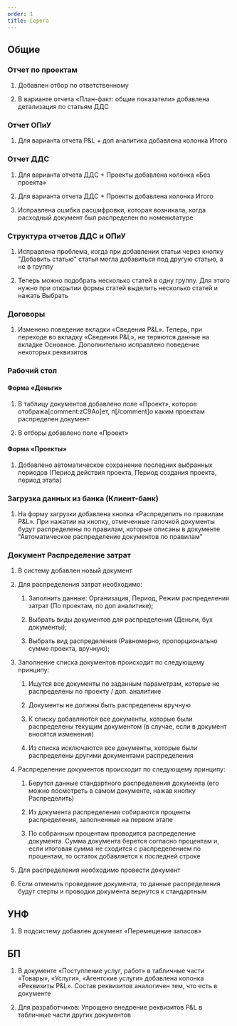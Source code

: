 ```yaml
---
order: 1
title: Серега
---
```


## Общие

### Отчет по проектам

1. Добавлен отбор по ответственному

2. В варианте отчета «План-факт: общие показатели» добавлена детализация по статьям ДДС

### Отчет ОПиУ

1. Для варианта отчета P&L + доп аналитика добавлена колонка Итого

### Отчет ДДС

1. Для варианта отчета ДДС + Проекты добавлена колонка «Без проекта»

2. Для варианта отчета ДДС + Проекты добавлена колонка Итого

3. Исправлена ошибка расшифровки, которая возникала, когда расходный документ был распределен по номенклатуре

### Структура отчетов ДДС и ОПиУ

1. Исправлена проблема, когда при добавлении статьи через кнопку "Добавить статью" статья могла добавиться  под другую статью, а не в группу

2. Теперь можно подобрать несколько статей в одну группу. Для этого нужно при открытии формы статей выделить несколько статей и нажать Выбрать

### Договоры

1. Изменено поведение вкладки «Сведения P&L». Теперь, при переходе во вкладку «Сведения P&L», не теряются данные на вкладке Основное. Дополнительно исправлено поведение некоторых реквизитов

### Рабочий стол

#### Форма «Деньги»

1. В таблицу документов добавлено поле «Проект», которое отобража[comment:zC9Ao]ет, п[/comment]о каким проектам распределен документ

2. В отборы добавлено поле «Проект»

#### Форма «Проекты»

1. Добавлено автоматическое сохранение последних выбранных периодов (Период действия проекта, Период создания проекта, период этапа)

### Загрузка данных из банка (Клиент-банк)

1. На форму загрузки добавлена кнопка «Распределить по правилам P&L». При нажатии на кнопку, отмеченные галочкой документы будут распределены по правилам, которые описаны в документе "Автоматическое распределение документов по правилам"

### Документ Распределение затрат

1. В систему добавлен новый документ 

2. Для распределения затрат необходимо:

   1. Заполнить данные: Организация, Период, Режим распределения затрат (По проектам, по доп аналитике);

   2. Выбрать виды документов для распределения (Деньги, бух документы); 

   3. Выбрать вид распределения (Равномерно, пропорционально сумме проекта, вручную);

3. Заполнение списка документов происходит по следующему принципу:

   1. Ищутся все документы по заданным параметрам, которые не распределены по проекту / доп. аналитике

   2. Документы не должны быть распределены вручную

   3. К списку добавляются все документы, которые были распределены текущим документом (в случае, если в документ вносятся изменения)

   4. Из списка исключаются все документы, которые были распределены другими документами распределения

4. Распределение документов происходит по следующему принципу:

   1. Берутся данные стандартного распределения документа (его можно посмотреть в самом документе, нажав кнопку Распределить)

   2. Из документа распределения собираются проценты распределения, заполненные на первом этапе

   3. По собранным процентам проводится распределение документа. Сумма документа берется согласно процентам и, если итоговая сумма не сходится с распределением по процентам, то остаток добавляется к последней строке

5. Для распределения необходимо провести документ

6. Если отменить проведение документа, то данные распределения будут стерты и проводки документа вернутся к стандартным

## УНФ

1. В подсистему добавлен документ «Перемещение запасов»

## БП

1. В документе «Поступление услуг, работ» в табличные части «Товары», «Услуги», «Агентские услуги» добавлена колонка «Реквизиты P&L». Состав реквизитов аналогичен тем, что есть в документе

2. Для разработчиков: Упрощено внедрение реквизитов P&L в табличные части других документов
